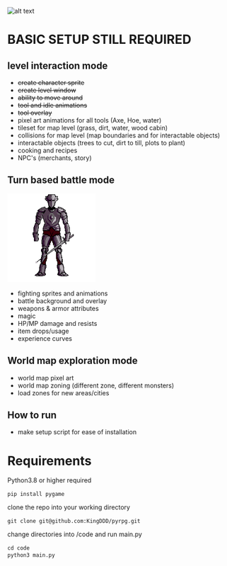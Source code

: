 ![alt text](https://github.com/KingDDD/pyrpg/blob/master/graphics/iteration2.gif?raw=true)
# BASIC SETUP STILL REQUIRED
## level interaction mode
- ~~create character sprite~~
- ~~create level window~~
- ~~ability to move around~~
- ~~tool and idle animations~~
- ~~tool overlay~~
- pixel art animations for all tools (Axe, Hoe, water)
- tileset for map level (grass, dirt, water, wood cabin)
- collisions for map level (map boundaries and for interactable objects)
- interactable objects (trees to cut, dirt to till, plots to plant)
- cooking and recipes
- NPC's (merchants, story)

## Turn based battle mode
![alt text](https://raw.githubusercontent.com/KingDDD/pyrpg/master/graphics/knight.gif?raw=true)
- fighting sprites and animations
- battle background and overlay
- weapons & armor attributes
- magic
- HP/MP damage and resists
- item drops/usage
- experience curves

## World map exploration mode
- world map pixel art
- world map zoning (different zone, different monsters)
- load zones for new areas/cities


## How to run
- make setup script for ease of installation

# Requirements
Python3.8 or higher required
```
pip install pygame
```
clone the repo into your working directory
```
git clone git@github.com:KingDDD/pyrpg.git
```
change directories into /code and run main.py
```
cd code
python3 main.py
```
